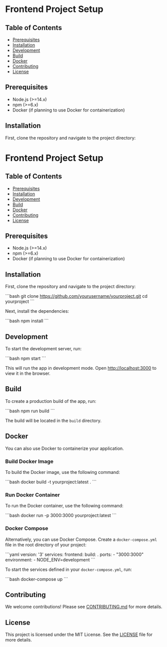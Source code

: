 # Frontend Project Setup

## Table of Contents

- [Prerequisites](#prerequisites)
- [Installation](#installation)
- [Development](#development)
- [Build](#build)
- [Docker](#docker)
- [Contributing](#contributing)
- [License](#license)

## Prerequisites

- Node.js (>=14.x)
- npm (>=6.x)
- Docker (if planning to use Docker for containerization)

## Installation

First, clone the repository and navigate to the project directory:

# Frontend Project Setup

## Table of Contents

- [Prerequisites](#prerequisites)
- [Installation](#installation)
- [Development](#development)
- [Build](#build)
- [Docker](#docker)
- [Contributing](#contributing)
- [License](#license)

## Prerequisites

- Node.js (>=14.x)
- npm (>=6.x)
- Docker (if planning to use Docker for containerization)

## Installation

First, clone the repository and navigate to the project directory:

\`\`\`bash
git clone https://github.com/yourusername/yourproject.git
cd yourproject
\`\`\`

Next, install the dependencies:

\`\`\`bash
npm install
\`\`\`

## Development

To start the development server, run:

\`\`\`bash
npm start
\`\`\`

This will run the app in development mode. Open [http://localhost:3000](http://localhost:3000) to view it in the browser.

## Build

To create a production build of the app, run:

\`\`\`bash
npm run build
\`\`\`

The build will be located in the `build` directory.

## Docker

You can also use Docker to containerize your application.

### Build Docker Image

To build the Docker image, use the following command:

\`\`\`bash
docker build -t yourproject:latest .
\`\`\`

### Run Docker Container

To run the Docker container, use the following command:

\`\`\`bash
docker run -p 3000:3000 yourproject:latest
\`\`\`

### Docker Compose

Alternatively, you can use Docker Compose. Create a `docker-compose.yml` file in the root directory of your project:

\`\`\`yaml
version: '3'
services:
frontend:
build: .
ports: - "3000:3000"
environment: - NODE_ENV=development
\`\`\`

To start the services defined in your `docker-compose.yml`, run:

\`\`\`bash
docker-compose up
\`\`\`

## Contributing

We welcome contributions! Please see [CONTRIBUTING.md](CONTRIBUTING.md) for more details.

## License

This project is licensed under the MIT License. See the [LICENSE](LICENSE) file for more details.
